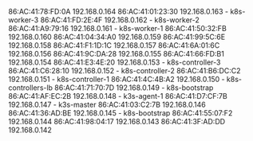 86:AC:41:78:FD:0A 192.168.0.164
86:AC:41:01:23:30 192.168.0.163 - k8s-worker-3
86:AC:41:FD:2E:4F 192.168.0.162 - k8s-worker-2
86:AC:41:A9:79:16 192.168.0.161 - k8s-worker-1
86:AC:41:50:32:FB 192.168.0.160
86:AC:41:04:34:A0 192.168.0.159
86:AC:41:99:5C:6E 192.168.0.158
86:AC:41:F1:1D:1C 192.168.0.157
86:AC:41:6A:01:6C 192.168.0.156
86:AC:41:9C:DA:28 192.168.0.155
86:AC:41:66:FD:B1 192.168.0.154
86:AC:41:E3:4E:20 192.168.0.153 - k8s-controller-3
86:AC:41:C6:28:10 192.168.0.152 - k8s-controller-2
86:AC:41:B6:DC:C2 192.168.0.151 - k8s-controller-1
86:AC:41:4C:4B:A2 192.168.0.150 - k8s-controllers-lb
86:AC:41:71:70:7D 192.168.0.149 - k8s-bootstrap
86:AC:41:AF:EC:2B 192.168.0.148 - k3s-agent-1
86:AC:41:D7:CF:7B 192.168.0.147 - k3s-master
86:AC:41:03:C2:7B 192.168.0.146
86:AC:41:36:AD:BE 192.168.0.145 - k8s-bootstrap
86:AC:41:55:07:F2 192.168.0.144
86:AC:41:98:04:17 192.168.0.143
86:AC:41:3F:AD:DD 192.168.0.142